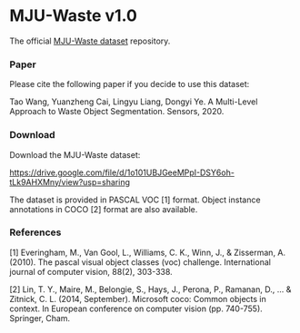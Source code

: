 # MJU-Waste v1.0

The official [MJU-Waste dataset](https://github.com/realwecan/mju-waste) repository.

### Paper

Please cite the following paper if you decide to use this dataset:

Tao Wang, Yuanzheng Cai, Lingyu Liang, Dongyi Ye. A Multi-Level Approach to Waste Object Segmentation. Sensors, 2020.

### Download

Download the MJU-Waste dataset:

https://drive.google.com/file/d/1o101UBJGeeMPpI-DSY6oh-tLk9AHXMny/view?usp=sharing

The dataset is provided in PASCAL VOC [1] format.
Object instance annotations in COCO [2] format are also available.

### References

[1] Everingham, M., Van Gool, L., Williams, C. K., Winn, J., & Zisserman, A. (2010). The pascal visual object classes (voc) challenge. International journal of computer vision, 88(2), 303-338.

[2] Lin, T. Y., Maire, M., Belongie, S., Hays, J., Perona, P., Ramanan, D., ... & Zitnick, C. L. (2014, September). Microsoft coco: Common objects in context. In European conference on computer vision (pp. 740-755). Springer, Cham.
